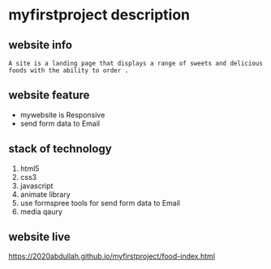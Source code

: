 # myfirstproject description


## website info

```
A site is a landing page that displays a range of sweets and delicious foods with the ability to order .

```

## website feature

* mywebsite is Responsive 
* send form data to Email


## stack of technology
1. html5
2. css3
3. javascript
4. animate library
5. use formspree tools for send form data to Email
6. media qaury

## website live
https://2020abdullah.github.io/myfirstproject/food-index.html
